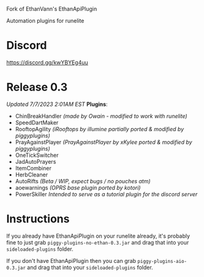 Fork of EthanVann's EthanApiPlugin

Automation plugins for runelite

# Discord
https://discord.gg/kwYBYEg4uu

# Release 0.3
*Updated 7/7/2023 2:01AM EST*
**Plugins**:
- ChinBreakHandler *(made by Owain - modified to work with runelite)*
- SpeedDartMaker
- RooftopAgility *(iRooftops by illumine partially ported & modified by piggyplugins)*
- PrayAgainstPlayer *(PrayAgainstPlayer by xKylee ported & modified by piggyplugins)*
- OneTickSwitcher
- JadAutoPrayers
- ItemCombiner
- HerbCleaner
- AutoRifts *(Beta / WIP, expect bugs / no pouches atm)*
- aoewarnings *(OPRS base plugin ported by kotori)*
- PowerSkiller *Intended to serve as a tutorial plugin for the discord server*

# Instructions
If you already have EthanApiPlugin on your runelite already, it's probably fine to just grab `piggy-plugins-no-ethan-0.3.jar` and drag that into your `sideloaded-plugins` folder.

If you don't have EthanApiPlugin then you can grab `piggy-plugins-aio-0.3.jar` and drag that into your `sideloaded-plugins` folder.
